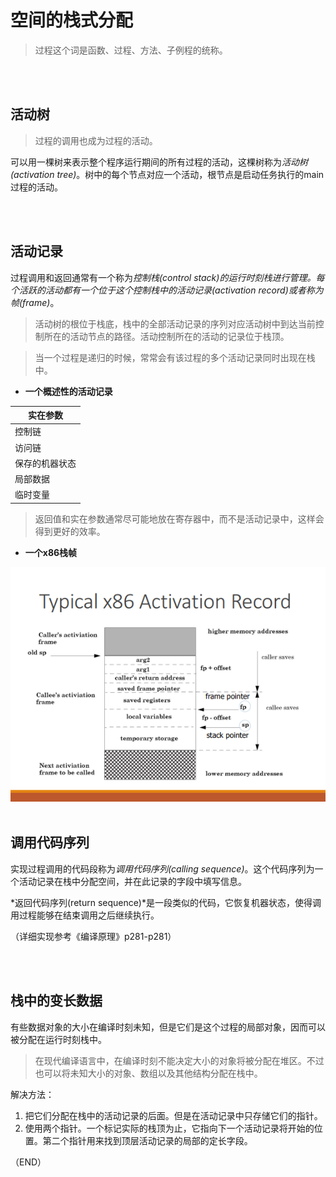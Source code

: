 # 空间的栈式分配    

> 过程这个词是函数、过程、方法、子例程的统称。    

<br />
<br />

## 活动树    

> 过程的调用也成为过程的活动。    

可以用一棵树来表示整个程序运行期间的所有过程的活动，这棵树称为*活动树(activation tree)*。树中的每个节点对应一个活动，根节点是启动任务执行的main过程的活动。    


<br />
<br />

## 活动记录    

过程调用和返回通常有一个称为*控制栈(control stack)*的运行时刻栈进行管理。每个活跃的活动都有一个位于这个控制栈中的*活动记录(activation record)*或者称为*帧(frame)*。    

> 活动树的根位于栈底，栈中的全部活动记录的序列对应活动树中到达当前控制所在的活动节点的路径。活动控制所在的活动的记录位于栈顶。        

> 当一个过程是递归的时候，常常会有该过程的多个活动记录同时出现在栈中。    

- **一个概述性的活动记录**    

|实在参数|
|-|
|控制链|
|访问链|
|保存的机器状态|
|局部数据|
|临时变量|    

> 返回值和实在参数通常尽可能地放在寄存器中，而不是活动记录中，这样会得到更好的效率。    


- **一个x86栈帧**    

<img src="Images/ActivationRecord.png" />  



<br />
<br />

## 调用代码序列    

实现过程调用的代码段称为*调用代码序列(calling sequence)*。这个代码序列为一个活动记录在栈中分配空间，并在此记录的字段中填写信息。    

*返回代码序列(return sequence)*是一段类似的代码，它恢复机器状态，使得调用过程能够在结束调用之后继续执行。    


（详细实现参考《编译原理》p281-p281）            


<br />
<br />

## 栈中的变长数据    

有些数据对象的大小在编译时刻未知，但是它们是这个过程的局部对象，因而可以被分配在运行时刻栈中。    

> 在现代编译语言中，在编译时刻不能决定大小的对象将被分配在堆区。不过也可以将未知大小的对象、数组以及其他结构分配在栈中。      

解决方法：    
1. 把它们分配在栈中的活动记录的后面。但是在活动记录中只存储它们的指针。    
2. 使用两个指针。一个标记实际的栈顶为止，它指向下一个活动记录将开始的位置。第二个指针用来找到顶层活动记录的局部的定长字段。      


（END）    
